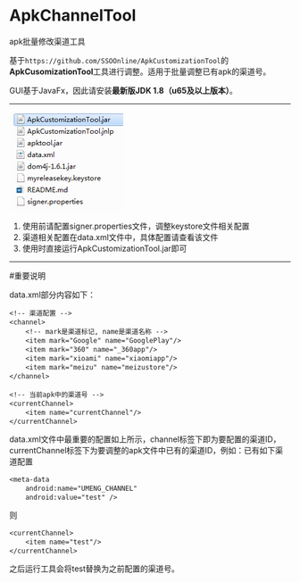 # ApkChannelTool
apk批量修改渠道工具

基于`https://github.com/SSOOnline/ApkCustomizationTool`的**ApkCusomizationTool**工具进行调整。适用于批量调整已有apk的渠道号。

GUI基于JavaFx，因此请安装**最新版JDK 1.8（u65及以上版本）**。

---

![struct](sc1.png)

1. 使用前请配置signer.properties文件，调整keystore文件相关配置
1. 渠道相关配置在data.xml文件中，具体配置请查看该文件
1. 使用时直接运行ApkCustomizationTool.jar即可

---

#重要说明

data.xml部分内容如下：

    <!-- 渠道配置 -->
    <channel>
        <!-- mark是渠道标记, name是渠道名称 -->
        <item mark="Google" name="GooglePlay"/>
        <item mark="360" name="_360app"/>
        <item mark="xioami" name="xiaomiapp"/>
        <item mark="meizu" name="meizustore"/>
    </channel>

    <!-- 当前apk中的渠道号 -->
    <currentChannel>
        <item name="currentChannel"/>
    </currentChannel>

data.xml文件中最重要的配置如上所示，channel标签下即为要配置的渠道ID，currentChannel标签下为要调整的apk文件中已有的渠道ID，例如：已有如下渠道配置

	<meta-data
        android:name="UMENG_CHANNEL"
        android:value="test" />
则

	<currentChannel>
        <item name="test"/>
    </currentChannel>

之后运行工具会将test替换为之前配置的渠道号。